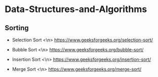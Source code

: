 # Data-Structures-and-Algorithms

## Sorting
* Selection Sort <\n>
https://www.geeksforgeeks.org/selection-sort/ 

* Bubble Sort <\n>
https://www.geeksforgeeks.org/bubble-sort/

* Insertion Sort <\n>
https://www.geeksforgeeks.org/insertion-sort/

* Merge Sort <\n>
https://www.geeksforgeeks.org/merge-sort/

